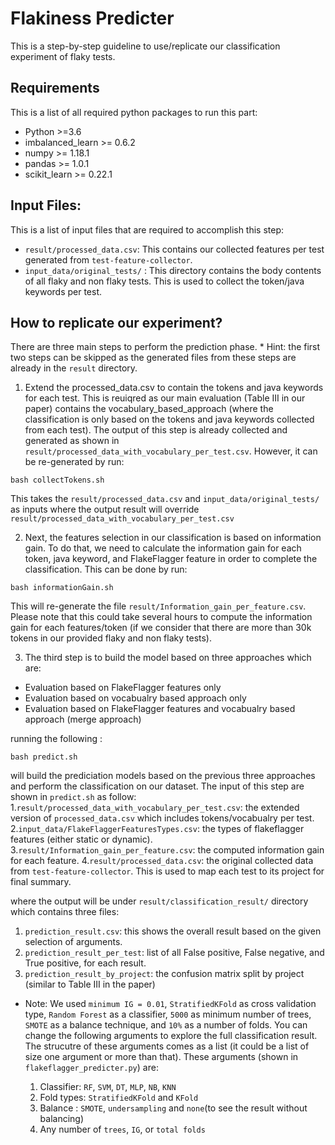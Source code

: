 # Flakiness Predicter

This is a step-by-step guideline to use/replicate our classification experiment of flaky tests.   

## Requirements
This is a list of all required python packages to run this part:
- Python >=3.6
- imbalanced_learn >= 0.6.2
- numpy >= 1.18.1
- pandas >= 1.0.1
- scikit_learn >= 0.22.1


## Input Files:
This is a list of input files that are required to accomplish this step:
* `result/processed_data.csv`: 
	This contains our collected features per test generated from `test-feature-collector`. 
* `input_data/original_tests/` :
	This directory contains the body contents of all flaky and non flaky tests. This is used to collect the token/java keywords per test. 

## How to replicate our experiment?
There are three main steps to perform the prediction phase. 
	* Hint: the first two steps can be skipped as the generated files from these steps are already in the `result` directory. 

1. Extend the processed_data.csv to contain the tokens and java keywords for each test. This is reuiqred as our main evaluation (Table III in our paper) contains the vocabulary_based_approach (where the classification is only based on the tokens and java keywords collected from each test). The output of this step is already collected and generated as shown in `result/processed_data_with_vocabulary_per_test.csv`. However, it can be re-generated by run:

```console
bash collectTokens.sh
```
This takes the `result/processed_data.csv` and `input_data/original_tests/` as inputs where the output result will override `result/processed_data_with_vocabulary_per_test.csv`


2. Next, the features selection in our classification is based on information gain. To do that, we need to calculate the information gain for each token, java keyword, and FlakeFlagger feature in order to complete the classification. This can be done by run:

```console
bash informationGain.sh
```
This will re-generate the file `result/Information_gain_per_feature.csv`. Please note that this could take several hours to compute the information gain for each features/token (if we consider that there are more than 30k tokens in our provided flaky and non flaky tests).

3. The third step is to build the model based on three approaches which are:
- Evaluation based on FlakeFlagger features only 
- Evaluation based on vocabualry based approach only
- Evaluation based on FlakeFlagger features and vocabualry based approach (merge approach)

running the following :
```console
bash predict.sh
``` 

will build the prediciation models based on the previous three approaches and perform the classification on our dataset. The input of this step are shown in `predict.sh` as follow:
1.`result/processed_data_with_vocabulary_per_test.csv`: the extended version of `processed_data.csv` which includes tokens/vocabualry per test.
2.`input_data/FlakeFlaggerFeaturesTypes.csv`: the types of flakeflagger features (either static or dynamic).
3.`result/Information_gain_per_feature.csv`: the computed information gain for each feature.
4.`result/processed_data.csv`: the original collected data from `test-feature-collector`. This is used to map each test to its project for final summary. 

where the output will be under `result/classification_result/` directory which contains three files:
1. `prediction_result.csv`: this shows the overall result based on the given selection of arguments.
2. `prediction_result_per_test`: list of all False positive, False negative, and True positive, for each result.
2. `prediction_result_by_project`: the confusion matrix split by project (similar to Table III in the paper)


* Note: We used `minimum IG = 0.01`, `StratifiedKFold` as cross validation type, `Random Forest` as a classifier, `5000` as minimum number of trees, `SMOTE` as a balance technique, and `10%` as a number of folds. You can change the following arguments to explore the full classification result. The strucutre of these arguments comes as a list (it could be a list of size one argument or more than that). These arguments (shown in `flakeflagger_predicter.py`) are:

	1. Classifier: `RF`, `SVM`, `DT`, `MLP`, `NB`, `KNN` 
	2. Fold types: `StratifiedKFold` and `KFold`
	3. Balance : `SMOTE`, `undersampling` and `none`(to see the result without balancing)
	4. Any number of `trees`, `IG`, or `total folds`



